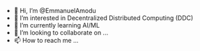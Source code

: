 - 👋 Hi, I’m @EmmanuelAmodu
- 👀 I’m interested in Decentralized Distributed Computing (DDC)
- 🌱 I’m currently learning AI/ML
- 💞️ I’m looking to collaborate on ...
- 📫 How to reach me ...

<!---
EmmanuelAmodu/EmmanuelAmodu is a ✨ special ✨ repository because its `README.md` (this file) appears on your GitHub profile.
You can click the Preview link to take a look at your changes.
--->
